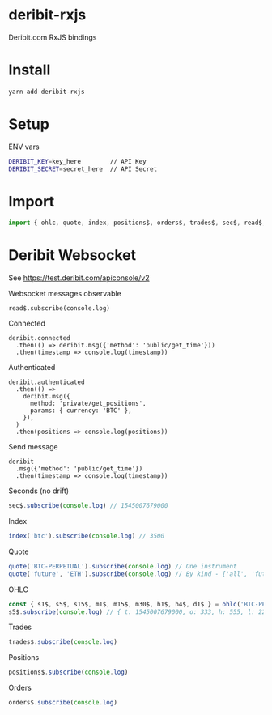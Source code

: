 # deribit-rxjs

Deribit.com RxJS bindings

# Install

```bash
yarn add deribit-rxjs
```

# Setup

ENV vars

```bash
DERIBIT_KEY=key_here        // API Key
DERIBIT_SECRET=secret_here  // API Secret
```

# Import

```js
import { ohlc, quote, index, positions$, orders$, trades$, sec$, read$, deribit } from 'deribit-rxjs'
```

# Deribit Websocket

See https://test.deribit.com/apiconsole/v2

Websocket messages observable

```
read$.subscribe(console.log)
```

Connected

```
deribit.connected
  .then(() => deribit.msg({'method': 'public/get_time'}))
  .then(timestamp => console.log(timestamp))
```

Authenticated

```
deribit.authenticated
  .then(() =>
    deribit.msg({
      method: 'private/get_positions',
      params: { currency: 'BTC' },
    }),
  )
  .then(positions => console.log(positions))
```

Send message

```
deribit
  .msg({'method': 'public/get_time'})
  .then(timestamp => console.log(timestamp))
```


Seconds (no drift)

```js
sec$.subscribe(console.log) // 1545007679000
```

Index

```js
index('btc').subscribe(console.log) // 3500
```

Quote

```js
quote('BTC-PERPETUAL').subscribe(console.log) // One instrument
quote('future', 'ETH').subscribe(console.log) // By kind - ['all', 'future', 'option']
```

OHLC

```js
const { s1$, s5$, s15$, m1$, m15$, m30$, h1$, h4$, d1$ } = ohlc('BTC-PERPETUAL')
s5$.subscribe(console.log) // { t: 1545007679000, o: 333, h: 555, l: 222, c: 4444, v: 12355 }
```

Trades

```js
trades$.subscribe(console.log)
```

Positions

```js
positions$.subscribe(console.log)
```

Orders

```js
orders$.subscribe(console.log)
```
